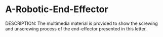 # A-Robotic-End-Effector
DESCRIPTION: The multimedia material is provided to show the screwing and unscrewing process of the end-effector presented in this letter. 
